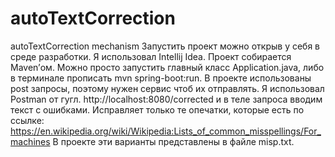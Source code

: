 # autoTextCorrection
autoTextCorrection mechanism
Запустить проект можно открыв у себя в среде разработки.
Я использовал Intellij Idea. Проект собирается Maven’ом. Можно просто запустить главный класс Application.java, либо в терминале прописать mvn spring-boot:run. 
В проекте использованы post запросы, поэтому нужен сервис чтоб их отправлять. Я использовал Postman от гугл.
http://localhost:8080/corrected и в теле запроса вводим текст с ошибками. Исправляет только те опечатки, которые есть по ссылке: https://en.wikipedia.org/wiki/Wikipedia:Lists_of_common_misspellings/For_machines
В проекте эти варианты представлены в файле misp.txt. 
